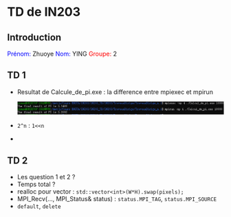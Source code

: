 # TD de IN203
## Introduction
<font color=blue>Prénom: </font> Zhuoye 
<font color=blue>Nom: </font> YING 
<font color=red>Groupe: </font> 2  

## TD 1

- Resultat de Calcule_de_pi.exe : la difference entre mpiexec et mpirun

  ![](TravauxDirige/TravauxDirige_n.1/Calcul_de_pi.png)

- `2^n` : `1<<n`
- 

## TD 2

- Les question 1 et 2 ?
- Temps total ? 
- realloc pour vector : `std::vector<int>(W*H).swap(pixels);`
- MPI_Recv(..., MPI_Status& status) : `status.MPI_TAG`, `status.MPI_SOURCE`
- `default`, `delete`
